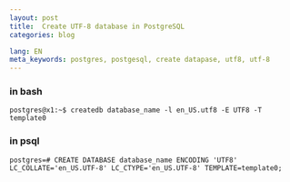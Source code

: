 ```yaml
---
layout: post
title:  Create UTF-8 database in PostgreSQL
categories: blog

lang: EN
meta_keywords: postgres, postgesql, create datapase, utf8, utf-8
---
```


### in bash

```
postgres@x1:~$ createdb database_name -l en_US.utf8 -E UTF8 -T template0
```

### in psql

```
postgres=# CREATE DATABASE database_name ENCODING 'UTF8' LC_COLLATE='en_US.UTF-8' LC_CTYPE='en_US.UTF-8' TEMPLATE=template0;
```